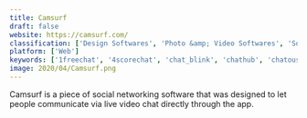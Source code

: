 ```yaml
---
title: Camsurf
draft: false 
website: https://camsurf.com/
classification: ['Design Softwares', 'Photo &amp; Video Softwares', 'Social Networking Software']
platform: ['Web']
keywords: ['1freechat', '4scorechat', 'chat_blink', 'chathub', 'chatous', 'chatrandom', 'chatroulette', 'chatxp', 'faceflow', 'facechat', 'liveeds', 'meowchat', 'nickego', 'omegle', 'promegle', 'rolechat', 'shamchat', 'wechat', 'pikii', 'tea_orbit']
image: 2020/04/Camsurf.png
---
```

Camsurf is a piece of social networking software that was designed to let people communicate via live video chat directly through the app.